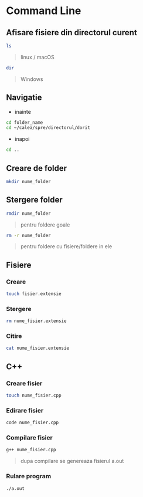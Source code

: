# Command Line
## Afisare fisiere din directorul curent
```bash
ls
```
>linux / macOS
```bash
dir
```
>Windows

## Navigatie
- inainte
```bash
cd folder_name
cd ~/calea/spre/directorul/dorit
```
- inapoi
```bash
cd ..
```
## Creare de folder 
```bash
mkdir nume_folder
```
## Stergere folder
```bash
rmdir nume_folder
```
>pentru foldere goale
```bash
rm -r nume_folder
```
>pentru foldere cu fisiere/foldere in ele

## Fisiere

### Creare
```bash
touch fisier.extensie
```
### Stergere
```bash
rm nume_fisier.extensie
```
### Citire
```bash
cat nume_fisier.extensie
```


## C++
### Creare fisier
```bash
touch nume_fisier.cpp
```
### Edirare fisier
```bash
code nume_fisier.cpp
```
### Compilare fisier
```bash
g++ nume_fisier.cpp
```
> dupa compilare se genereaza fisierul a.out
### Rulare program
```bash
./a.out
```
